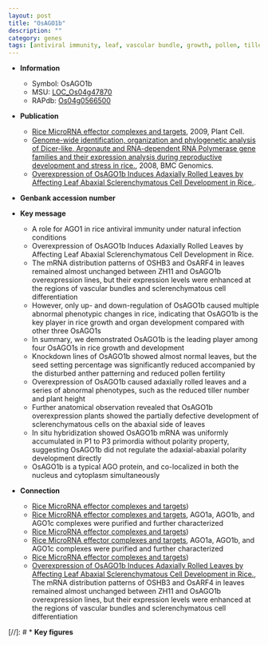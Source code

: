 ```yaml
---
layout: post
title: "OsAGO1b"
description: ""
category: genes
tags: [antiviral immunity, leaf, vascular bundle, growth, pollen, tiller, anther, development, seed, cytoplasm, nucleus, height, plant height, fertility, tiller number]
---
```


* **Information**  
    + Symbol: OsAGO1b  
    + MSU: [LOC_Os04g47870](http://rice.plantbiology.msu.edu/cgi-bin/ORF_infopage.cgi?orf=LOC_Os04g47870)  
    + RAPdb: [Os04g0566500](http://rapdb.dna.affrc.go.jp/viewer/gbrowse_details/irgsp1?name=Os04g0566500)  

* **Publication**  
    + [Rice MicroRNA effector complexes and targets](http://www.ncbi.nlm.nih.gov/pubmed?term=Rice+MicroRNA+effector+complexes+and+targets%5BTitle%5D), 2009, Plant Cell.
    + [Genome-wide identification, organization and phylogenetic analysis of Dicer-like, Argonaute and RNA-dependent RNA Polymerase gene families and their expression analysis during reproductive development and stress in rice.](http://www.ncbi.nlm.nih.gov/pubmed?term=Genome-wide+identification,+organization+and+phylogenetic+analysis+of+Dicer-like,+Argonaute+and+RNA-dependent+RNA+Polymerase+gene+families+and+their+expression+analysis+during+reproductive+development+and+stress+in+rice.%5BTitle%5D), 2008, BMC Genomics.
    + [Overexpression of OsAGO1b Induces Adaxially Rolled Leaves by Affecting Leaf Abaxial Sclerenchymatous Cell Development in Rice.](N+Y).

* **Genbank accession number**  

* **Key message**  
    + A role for AGO1 in rice antiviral immunity under natural infection conditions
    + Overexpression of OsAGO1b Induces Adaxially Rolled Leaves by Affecting Leaf Abaxial Sclerenchymatous Cell Development in Rice.
    + The mRNA distribution patterns of OSHB3 and OsARF4 in leaves remained almost unchanged between ZH11 and OsAGO1b overexpression lines, but their expression levels were enhanced at the regions of vascular bundles and sclerenchymatous cell differentiation
    + However, only up- and down-regulation of OsAGO1b caused multiple abnormal phenotypic changes in rice, indicating that OsAGO1b is the key player in rice growth and organ development compared with other three OsAGO1s
    + In summary, we demonstrated OsAGO1b is the leading player among four OsAGO1s in rice growth and development
    + Knockdown lines of OsAGO1b showed almost normal leaves, but the seed setting percentage was significantly reduced accompanied by the disturbed anther patterning and reduced pollen fertility
    + Overexpression of OsAGO1b caused adaxially rolled leaves and a series of abnormal phenotypes, such as the reduced tiller number and plant height
    + Further anatomical observation revealed that OsAGO1b overexpression plants showed the partially defective development of sclerenchymatous cells on the abaxial side of leaves
    + In situ hybridization showed OsAGO1b mRNA was uniformly accumulated in P1 to P3 primordia without polarity property, suggesting OsAGO1b did not regulate the adaxial-abaxial polarity development directly
    + OsAGO1b is a typical AGO protein, and co-localized in both the nucleus and cytoplasm simultaneously

* **Connection**  
    + [Rice MicroRNA effector complexes and targets](AGO1a,+AGO1b,+AGO1c,+and+AGO1d))
    + [Rice MicroRNA effector complexes and targets](http://www.ncbi.nlm.nih.gov/pubmed?term=Rice+MicroRNA+effector+complexes+and+targets%5BTitle%5D), AGO1a, AGO1b, and AGO1c complexes were purified and further characterized
    + [Rice MicroRNA effector complexes and targets](AGO1a,+AGO1b,+AGO1c,+and+AGO1d))
    + [Rice MicroRNA effector complexes and targets](http://www.ncbi.nlm.nih.gov/pubmed?term=Rice+MicroRNA+effector+complexes+and+targets%5BTitle%5D), AGO1a, AGO1b, and AGO1c complexes were purified and further characterized
    + [Rice MicroRNA effector complexes and targets](AGO1a,+AGO1b,+AGO1c,+and+AGO1d))
    + [Overexpression of OsAGO1b Induces Adaxially Rolled Leaves by Affecting Leaf Abaxial Sclerenchymatous Cell Development in Rice.](http://www.ncbi.nlm.nih.gov/pubmed?term=Overexpression+of+OsAGO1b+Induces+Adaxially+Rolled+Leaves+by+Affecting+Leaf+Abaxial+Sclerenchymatous+Cell+Development+in+Rice.%5BTitle%5D),  The mRNA distribution patterns of OSHB3 and OsARF4 in leaves remained almost unchanged between ZH11 and OsAGO1b overexpression lines, but their expression levels were enhanced at the regions of vascular bundles and sclerenchymatous cell differentiation

[//]: # * **Key figures**  


